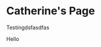 <html>
    <head>
        <link href='./main.css' rel='stylesheet' >
    </head>
    <body>
        <h1> Catherine's Page</h1>
        <p> Testingdsfasdfas</p>
        <p> Hello</p>
    </body>
</html>
